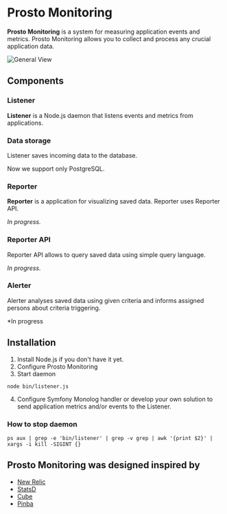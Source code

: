 Prosto Monitoring
==========

**Prosto Monitoring** is a system for measuring application events and metrics.
Prosto Monitoring allows you to collect and process any crucial application data.


![General View](https://github.com/iLubenets/ProstoMonitoring/blob/master/docs/images/GeneralView.png?raw=true)

## Components
### Listener
**Listener** is a Node.js daemon that listens events and metrics from applications. 

### Data storage
Listener saves incoming data to the database.

Now we support only PostgreSQL.

### Reporter
**Reporter** is a application for visualizing saved data. Reporter uses Reporter API.

*In progress.*

### Reporter API
Reporter API allows to query saved data using simple query language.

*In progress.*

### Alerter
Alerter analyses saved data using given criteria and informs assigned persons about criteria triggering.

*In progress

## Installation
1. Install Node.js if you don't have it yet.
2. Configure Prosto Monitoring
3. Start daemon
```
node bin/listener.js
```
4. Configure Symfony Monolog handler or develop your own solution to send application metrics and/or events to the Listener.


### How to stop daemon
```
ps aux | grep -e 'bin/listener' | grep -v grep | awk '{print $2}' | xargs -i kill -SIGINT {}
```

## Prosto Monitoring was designed inspired by
* [New Relic](http://newrelic.com/)
* [StatsD](https://github.com/etsy/statsd/)
* [Cube](http://square.github.io/cube/)
* [Pinba](http://pinba.org/)